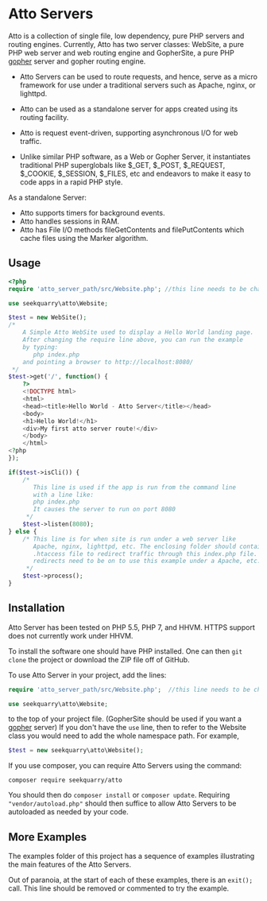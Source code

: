 Atto Servers
===============
Atto is a collection of single file, low dependency, pure PHP servers and
routing engines. Currently, Atto has two server classes: WebSite, a pure PHP
web server and web routing engine and GopherSite, a pure PHP [gopher](
https://en.wikipedia.org/wiki/Gopher_%28protocol%29) server 
and gopher routing engine.

 * Atto Servers can be used to route requests, and hence, serve as a micro
 framework for use under a traditional servers such as Apache, nginx,
 or lighttpd. 
 
 * Atto can be used as a standalone server for apps 
 created using its routing facility. 
 
 * Atto is request event-driven, supporting
 asynchronous I/O for web traffic.
 
 * Unlike similar PHP software, as a Web or Gopher Server, it instantiates
traditional PHP superglobals like $_GET, $_POST, $_REQUEST, $_COOKIE, $_SESSION,
 $_FILES, etc and endeavors to make it easy to code apps in a rapid PHP style.
 
As a standalone Server:

 * Atto supports timers for background events.
 * Atto handles sessions in RAM.
 * Atto has File I/O methods fileGetContents and filePutContents which cache
   files using the Marker algorithm.
 
Usage
-----------

```php
<?php
require 'atto_server_path/src/Website.php'; //this line needs to be changed

use seekquarry\atto\Website;

$test = new WebSite();
/*
    A Simple Atto WebSite used to display a Hello World landing page.
    After changing the require line above, you can run the example
    by typing:
       php index.php
    and pointing a browser to http://localhost:8080/
 */
$test->get('/', function() {
    ?>
    <!DOCTYPE html>
    <html>
    <head><title>Hello World - Atto Server</title></head>
    <body>
    <h1>Hello World!</h1>
    <div>My first atto server route!</div>
    </body>
    </html>
<?php
});

if($test->isCli()) {
    /*
       This line is used if the app is run from the command line
       with a line like:
       php index.php
       It causes the server to run on port 8080
     */
    $test->listen(8080);
} else {
    /* This line is for when site is run under a web server like
       Apache, nginx, lighttpd, etc. The enclosing folder should contain an
       .htaccess file to redirect traffic through this index.php file. So
       redirects need to be on to use this example under a Apache, etc.
     */
    $test->process();
}
```
 
Installation
------------

Atto Server has been tested on PHP 5.5, PHP 7, and HHVM. HTTPS support does 
not currently work under HHVM.

To install the software one should have PHP installed. One can then 
``git clone`` the project or download the ZIP file off of GitHub.

To use Atto Server in your project, add the lines:
```php
require 'atto_server_path/src/Website.php';  //this line needs to be changed

use seekquarry\atto\Website;
```
to the top of your project file. (GopherSite should be used if you want a
[gopher](https://en.wikipedia.org/wiki/Gopher_%28protocol%29) server) If you 
don't have the ``use`` line, then to
refer to the Website class you would need to add the whole namespace path.
For example,
```php
$test = new seekquarry\atto\Website();
```

If you use composer, you can require Atto Servers using the command:
```
composer require seekquarry/atto
```
You should then do ``composer install`` or ``composer update``.
Requiring ``"vendor/autoload.php"`` should then suffice to allow 
Atto Servers to be autoloaded as needed by your code.

More Examples
-------------

The examples folder of this project has a sequence of examples illustrating 
the main features of the Atto Servers.

Out of paranoia, at the start of each of these examples, there is an ``exit();``
call. This line should be removed or commented to try the example.
